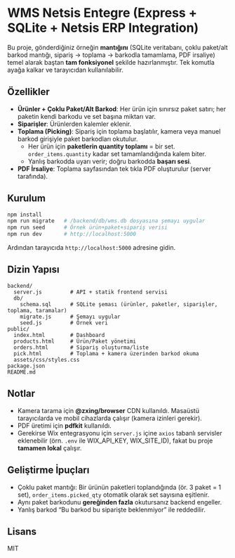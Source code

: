 
# WMS Netsis Entegre (Express + SQLite + Netsis ERP Integration)

Bu proje, gönderdiğiniz örneğin **mantığını** (SQLite veritabanı, çoklu paket/alt barkod mantığı, sipariş → toplama → barkodla tamamlama, PDF irsaliye) temel alarak baştan **tam fonksiyonel** şekilde hazırlanmıştır.
Tek komutla ayağa kalkar ve tarayıcıdan kullanılabilir.

## Özellikler
- **Ürünler + Çoklu Paket/Alt Barkod**: Her ürün için sınırsız paket satırı; her paketin kendi barkodu ve set başına miktarı var.
- **Siparişler**: Ürünlerden kalemler eklenir.
- **Toplama (Picking)**: Sipariş için toplama başlatılır, kamera veya manuel barkod girişiyle paket barkodları okutulur.
  - Her ürün için **paketlerin quantity toplamı** = bir set. `order_items.quantity` kadar set tamamlandığında kalem biter.
  - Yanlış barkodda uyarı verir; doğru barkodda **başarı sesi**.
- **PDF İrsaliye**: Toplama sayfasından tek tıkla PDF oluşturulur (server tarafında).

## Kurulum
```bash
npm install
npm run migrate   # /backend/db/wms.db dosyasına şemayı uygular
npm run seed      # Örnek ürün+paket+sipariş verisi
npm run dev       # http://localhost:5000
```
Ardından tarayıcıda `http://localhost:5000` adresine gidin.

## Dizin Yapısı
```
backend/
  server.js         # API + statik frontend servisi
  db/
    schema.sql      # SQLite şeması (ürünler, paketler, siparişler, toplama, taramalar)
    migrate.js      # Şemayı uygular
    seed.js         # Örnek veri
public/
  index.html        # Dashboard
  products.html     # Ürün/Paket yönetimi
  orders.html       # Sipariş oluşturma/liste
  pick.html         # Toplama + kamera üzerinden barkod okuma
  assets/css/styles.css
package.json
README.md
```

## Notlar
- Kamera tarama için **@zxing/browser** CDN kullanıldı. Masaüstü tarayıcılarda ve mobil cihazlarda çalışır (kamera izinleri gerekir).
- PDF üretimi için **pdfkit** kullanıldı.
- Gerekirse Wix entegrasyonu için `server.js` içine `axios` tabanlı servisler eklenebilir (örn. `.env` ile WIX_API_KEY, WIX_SITE_ID), fakat bu proje **tamamen lokal** çalışır.

## Geliştirme İpuçları
- Çoklu paket mantığı: Bir ürünün paketleri toplandığında (ör. 3 paket = 1 set), `order_items.picked_qty` otomatik olarak set sayısına eşitlenir.
- Aynı paket barkodunu **gereğinden fazla** okutursanız backend engeller.
- Yanlış barkod “Bu barkod bu siparişte beklenmiyor” ile reddedilir.

## Lisans
MIT
